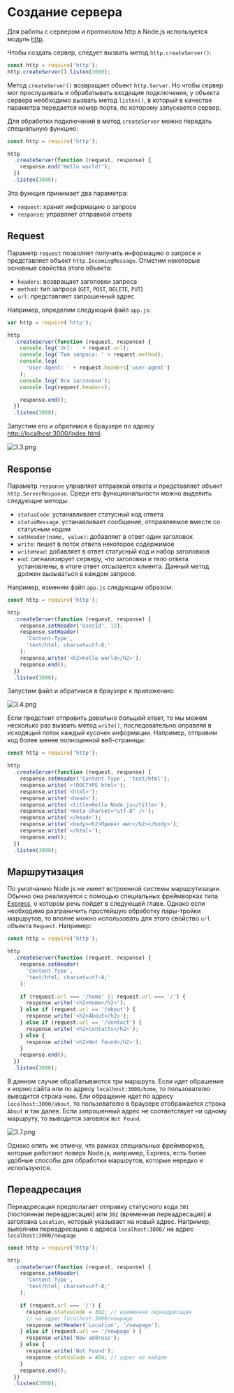 # Создание сервера

Для работы с сервером и протоколом http в Node.js используется модуль [http](../../api/http.md).

Чтобы создать сервер, следует вызвать метод `http.createServer()`:

```js
const http = require('http');
http.createServer().listen(3000);
```

Метод `createServer()` возвращает объект `http.Server`. Но чтобы сервер мог прослушивать и обрабатывать входящие подключения, у объекта сервера необходимо вызвать метод `listen()`, в который в качестве параметра передается номер порта, по которому запускается сервер.

Для обработки подключений в метод `createServer` можно передать специальную функцию:

```js
const http = require('http');

http
  .createServer(function (request, response) {
    response.end('Hello world!');
  })
  .listen(3000);
```

Эта функция принимает два параметра:

- `request`: хранит информацию о запросе
- `response`: управляет отправкой ответа

## Request

Параметр `request` позволяет получить информацию о запросе и представляет объект `http.IncomingMessage`. Отметим некоторые основные свойства этого объекта:

- `headers`: возвращает заголовки запроса
- `method`: тип запроса (`GET`, `POST`, `DELETE`, `PUT`)
- `url`: представляет запрошенный адрес

Например, определим следующий файл `app.js`:

```js
var http = require('http');

http
  .createServer(function (request, response) {
    console.log('Url: ' + request.url);
    console.log('Тип запроса: ' + request.method);
    console.log(
      'User-Agent: ' + request.headers['user-agent']
    );
    console.log('Все заголовки');
    console.log(request.headers);

    response.end();
  })
  .listen(3000);
```

Запустим его и обратимся в браузере по адресу [http://localhost:3000/index.html](http://localhost:3000/index.html):

![3.3.png](3.3.png)

## Response

Параметр `response` управляет отправкой ответа и представляет объект `http.ServerResponse`. Среди его функциональности можно выделить следующие методы:

- `statusCode`: устанавливает статусный код ответа
- `statusMessage`: устанавливает сообщение, отправляемое вместе со статусным кодом
- `setHeader(name, value)`: добавляет в ответ один заголовок
- `write`: пишет в поток ответа некоторое содержимое
- `writeHead`: добавляет в ответ статусный код и набор заголовков
- `end`: сигнализирует серверу, что заголовки и тело ответа установлены, в итоге ответ отсылается клиента. Данный метод должен вызываться в каждом запросе.

Например, изменим файл `app.js` следующим образом:

```js
const http = require('http');

http
  .createServer(function (request, response) {
    response.setHeader('UserId', 12);
    response.setHeader(
      'Content-Type',
      'text/html; charset=utf-8;'
    );
    response.write('<h2>hello world</h2>');
    response.end();
  })
  .listen(3000);
```

Запустим файл и обратимся в браузере к приложению:

![3.4.png](3.4.png)

Если предстоит отправить довольно большой ответ, то мы можем несколько раз вызвать метод `write()`, последовательно оправляя в исходящий поток каждый кусочек информации. Например, отправим код более менее полноценной веб-страницы:

```js
const http = require('http');

http
  .createServer(function (request, response) {
    response.setHeader('Content-Type', 'text/html');
    response.write('<!DOCTYPE html>');
    response.write('<html>');
    response.write('<head>');
    response.write('<title>Hello Node.js</title>');
    response.write('<meta charset="utf-8" />');
    response.write('</head>');
    response.write('<body><h2>Привет миг</h2></body>');
    response.write('</html>');
    response.end();
  })
  .listen(3000);
```

## Маршрутизация

По умолчанию Node.js не имеет встроенной системы маршрутизации. Обычно она реализуется с помощью специальных фреймворках типа [Express](../../expressjs4/index.md), о котором речь пойдет в следующей главе. Однако если необходимо разграничить простейшую обработку пары-тройки маршрутов, то вполне можно использовать для этого свойство `url` объекта `Request`. Например:

```js
const http = require('http');

http
  .createServer(function (request, response) {
    response.setHeader(
      'Content-Type',
      'text/html; charset=utf-8;'
    );

    if (request.url === '/home' || request.url === '/') {
      response.write('<h2>Home</h2>');
    } else if (request.url == '/about') {
      response.write('<h2>About</h2>');
    } else if (request.url == '/contact') {
      response.write('<h2>Contacts</h2>');
    } else {
      response.write('<h2>Not found</h2>');
    }
    response.end();
  })
  .listen(3000);
```

В данном случае обрабатываются три маршрута. Если идет обрашение к корню сайта или по адресу `localhost:3000/home`, то пользователю выводится строка `Home`. Ели обращение идет по адресу `localhost:3000/about`, то пользователю в браузере отображается строка `About` и так далее. Если запрошенный адрес не соответствует ни одному маршруту, то выводится заговлок `Not Found`.

![3.7.png](3.7.png)

Однако опять же отмечу, что рамках специальных фреймворков, которые работают поверх Node.js, например, Express, есть более удобные способы для обработки маршрутов, которые нередко и используются.

## Переадресация

Переадресация предполагает отправку статусного кода `301` (постоянная переадресация) или `302` (временная переадресация) и заголовка `Location`, который указывает на новый адрес. Например, выполним переадресацию с адреса `localhost:3000/` на адрес `localhost:3000/newpage`

```js
const http = require('http');

http
  .createServer(function (request, response) {
    response.setHeader(
      'Content-Type',
      'text/html; charset=utf-8;'
    );

    if (request.url === '/') {
      response.statusCode = 302; // временная переадресация
      // на адрес localhost:3000/newpage
      response.setHeader('Location', '/newpage');
    } else if (request.url == '/newpage') {
      response.write('New address');
    } else {
      response.write('Not Found');
      response.statusCode = 404; // адрес не найден
    }
    response.end();
  })
  .listen(3000);
```
